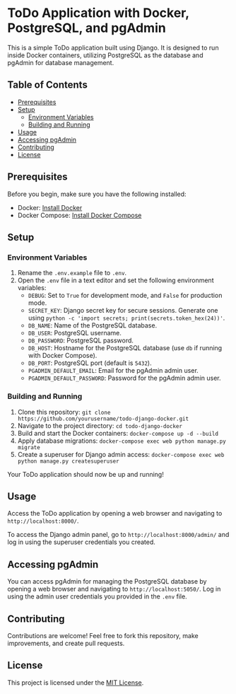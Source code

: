 # ToDo Application with Docker, PostgreSQL, and pgAdmin

This is a simple ToDo application built using Django. It is designed to run inside Docker containers, utilizing PostgreSQL as the database and pgAdmin for database management.

## Table of Contents

- [Prerequisites](#prerequisites)
- [Setup](#setup)
  - [Environment Variables](#environment-variables)
  - [Building and Running](#building-and-running)
- [Usage](#usage)
- [Accessing pgAdmin](#accessing-pgadmin)
- [Contributing](#contributing)
- [License](#license)

## Prerequisites

Before you begin, make sure you have the following installed:

- Docker: [Install Docker](https://docs.docker.com/get-docker/)
- Docker Compose: [Install Docker Compose](https://docs.docker.com/compose/install/)

## Setup

### Environment Variables

1. Rename the `.env.example` file to `.env`.
2. Open the `.env` file in a text editor and set the following environment variables:
   - `DEBUG`: Set to `True` for development mode, and `False` for production mode.
   - `SECRET_KEY`: Django secret key for secure sessions. Generate one using `python -c 'import secrets; print(secrets.token_hex(24))'`.
   - `DB_NAME`: Name of the PostgreSQL database.
   - `DB_USER`: PostgreSQL username.
   - `DB_PASSWORD`: PostgreSQL password.
   - `DB_HOST`: Hostname for the PostgreSQL database (use `db` if running with Docker Compose).
   - `DB_PORT`: PostgreSQL port (default is `5432`).
   - `PGADMIN_DEFAULT_EMAIL`: Email for the pgAdmin admin user.
   - `PGADMIN_DEFAULT_PASSWORD`: Password for the pgAdmin admin user.

### Building and Running

1. Clone this repository: `git clone https://github.com/yourusername/todo-django-docker.git`
2. Navigate to the project directory: `cd todo-django-docker`
3. Build and start the Docker containers: `docker-compose up -d --build`
4. Apply database migrations: `docker-compose exec web python manage.py migrate`
5. Create a superuser for Django admin access: `docker-compose exec web python manage.py createsuperuser`

Your ToDo application should now be up and running!

## Usage

Access the ToDo application by opening a web browser and navigating to `http://localhost:8000/`.

To access the Django admin panel, go to `http://localhost:8000/admin/` and log in using the superuser credentials you created.

## Accessing pgAdmin

You can access pgAdmin for managing the PostgreSQL database by opening a web browser and navigating to `http://localhost:5050/`. Log in using the admin user credentials you provided in the `.env` file.

## Contributing

Contributions are welcome! Feel free to fork this repository, make improvements, and create pull requests.

## License

This project is licensed under the [MIT License](LICENSE).
